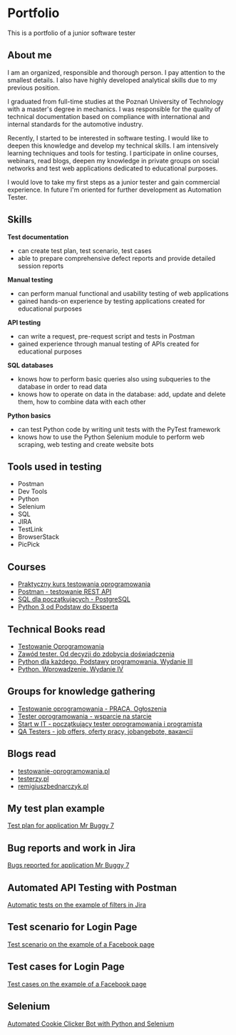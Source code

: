 # Portfolio
This is a portfolio of a junior software tester

## About me

I am an organized, responsible and thorough person. I pay attention to the smallest details. I also have highly developed analytical skills due to my previous position.

I graduated from full-time studies at the Poznań University of Technology with a master's degree in mechanics. I was responsible for the quality of technical documentation based on compliance with international and internal standards for the automotive industry.

Recently, I started to be interested in software testing. I would like to deepen this knowledge and develop my technical skills. I am intensively learning techniques and tools for testing. I participate in online courses, webinars, read blogs, deepen my knowledge in private groups on social networks and test web applications dedicated to educational purposes. 

I would love to take my first steps as a junior tester and gain commercial experience. In future I'm oriented for further development as Automation Tester.

## Skills

**Test documentation**

* can create test plan, test scenario, test cases
* able to prepare comprehensive defect reports and provide detailed session reports

**Manual testing**

* can perform manual functional and usability testing of web applications
* gained hands-on experience by testing applications created for educational purposes

**API testing**

* can write a request, pre-request script and tests in Postman
* gained experience through manual testing of APIs created for educational purposes

**SQL databases**

* knows how to perform basic queries also using subqueries to the database in order to read data
* knows how to operate on data in the database: add, update and delete them, how to combine data with each other

**Python basics**

* can test Python code by writing unit tests with the PyTest framework
* knows how to use the Python Selenium module to perform web scraping, web testing and create website bots

## Tools used in testing

* Postman
* Dev Tools
* Python
* Selenium
* SQL
* JIRA
* TestLink
* BrowserStack
* PicPick

## Courses

* [Praktyczny kurs testowania oprogramowania](https://www.udemy.com/courses/search/?src=ukw&q=Praktyczny+kurs+testowania+oprogramowania)
* [Postman - testowanie REST API](https://www.udemy.com/course/kurs-postman/)
* [SQL dla początkujących - PostgreSQL](https://www.udemy.com/course/sql-dla-poczatkujacych-postgresql-z-podrecznikiem-pdf/?src=sac&kw=sql+dla+pocz%C4%85tkuj%C4%85cych)
* [Python 3 od Podstaw do Eksperta](https://www.udemy.com/course/python-od-podstaw-dla-poczatkujacych/)

## Technical Books read

* [Testowanie Oprogramowania](https://pwicherski.gitbook.io/testowanie-oprogramowania/)
* [Zawód tester. Od decyzji do zdobycia doświadczenia](https://ksiegarnia.pwn.pl/Zawod-tester.-Od-decyzji-do-zdobycia-doswiadczenia,743423772,p.html)
* [Python dla każdego. Podstawy programowania. Wydanie III](https://helion.pl/ksiazki/python-dla-kazdego-podstawy-programowania-wydanie-iii-michael-dawson,pytdk3.htm#format/e)
* [Python. Wprowadzenie. Wydanie IV](https://helion.pl/ksiazki/python-wprowadzenie-wydanie-iv-mark-lutz,pytho4.htm#format/e)

## Groups for knowledge gathering

* [Testowanie oprogramowania - PRACA, Ogłoszenia](https://www.facebook.com/groups/testowanieoprogramowaniapraca/)
* [Tester oprogramowania - wsparcie na starcie](https://www.facebook.com/groups/testeroprogramowania/)
* [Start w IT - początkujący tester oprogramowania i programista](https://www.facebook.com/groups/czyitjestdlamnie/)
* [QA Testers - job offers, oferty pracy, jobangebote, вакансії](https://www.facebook.com/groups/808752555920542)

## Blogs read

* [testowanie-oprogramowania.pl](https://testowanie-oprogramowania.pl/blog/)
* [testerzy.pl](https://testerzy.pl/)
* [remigiuszbednarczyk.pl](https://remigiuszbednarczyk.pl/)

## My test plan example

[Test plan for application Mr Buggy 7](https://drive.google.com/drive/u/1/folders/1YgEkqBS9XO6WoZjNcKAYlUDfnzLjXKcU?hl=pl)

## Bug reports and work in Jira

[Bugs reported for application Mr Buggy 7](https://tester-krzysztof.atlassian.net/jira/software/projects/MRBUG/boards/2)

## Automated API Testing with Postman

[Automatic tests on the example of filters in Jira](https://www.postman.com/daiinar/workspace/testworkspace/run/create?collection=25386831-e0993755-c63e-4669-9c7c-0f443d8e4559&type=manual-run)

## Test scenario for Login Page

[Test scenario on the example of a Facebook page](https://onedrive.live.com/edit.aspx?resid=DC5CAA866AA4D25!1619&cid=dc5caa866aa4d25&CT=1676628060228&OR=ItemsView)

## Test cases for Login Page

[Test cases on the example of a Facebook page](https://onedrive.live.com/edit.aspx?resid=DC5CAA866AA4D25!1620&cid=dc5caa866aa4d25&CT=1676628058546&OR=ItemsView)

## Selenium 

[Automated Cookie Clicker Bot with Python and Selenium](https://github.com/KrzysztofBudkiewicz/CookieClicker/blob/main/CookieClicker/CookieClicker.py)



